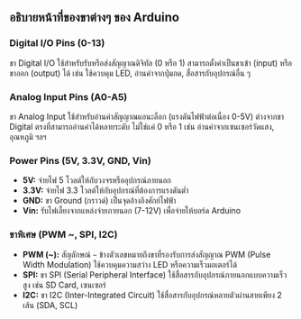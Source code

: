 
## อธิบายหน้าที่ของขาต่างๆ ของ Arduino

### Digital I/O Pins (0-13)
ขา Digital I/O ใช้สำหรับรับหรือส่งสัญญาณดิจิทัล (0 หรือ 1) สามารถตั้งค่าเป็นขาเข้า (input) หรือขาออก (output) ได้ เช่น ใช้ควบคุม LED, อ่านค่าจากปุ่มกด, สื่อสารกับอุปกรณ์อื่น ๆ

### Analog Input Pins (A0-A5)
ขา Analog Input ใช้สำหรับอ่านค่าสัญญาณแอนะล็อก (แรงดันไฟฟ้าต่อเนื่อง 0-5V) ต่างจากขา Digital ตรงที่สามารถอ่านค่าได้หลายระดับ ไม่ใช่แค่ 0 หรือ 1 เช่น อ่านค่าจากเซนเซอร์วัดแสง, อุณหภูมิ ฯลฯ

### Power Pins (5V, 3.3V, GND, Vin)
- **5V:** จ่ายไฟ 5 โวลต์ให้กับวงจรหรืออุปกรณ์ภายนอก
- **3.3V:** จ่ายไฟ 3.3 โวลต์ให้กับอุปกรณ์ที่ต้องการแรงดันต่ำ
- **GND:** ขา Ground (กราวด์) เป็นจุดอ้างอิงศักย์ไฟฟ้า
- **Vin:** รับไฟเลี้ยงจากแหล่งจ่ายภายนอก (7-12V) เพื่อจ่ายให้บอร์ด Arduino

### ขาพิเศษ (PWM ~, SPI, I2C)
- **PWM (~):** สัญลักษณ์ `~` ข้างตัวเลขหมายถึงขาที่รองรับการส่งสัญญาณ PWM (Pulse Width Modulation) ใช้ควบคุมความสว่าง LED หรือความเร็วมอเตอร์ได้
- **SPI:** ขา SPI (Serial Peripheral Interface) ใช้สื่อสารกับอุปกรณ์ภายนอกแบบความเร็วสูง เช่น SD Card, เซนเซอร์
- **I2C:** ขา I2C (Inter-Integrated Circuit) ใช้สื่อสารกับอุปกรณ์หลายตัวผ่านสายเพียง 2 เส้น (SDA, SCL)
